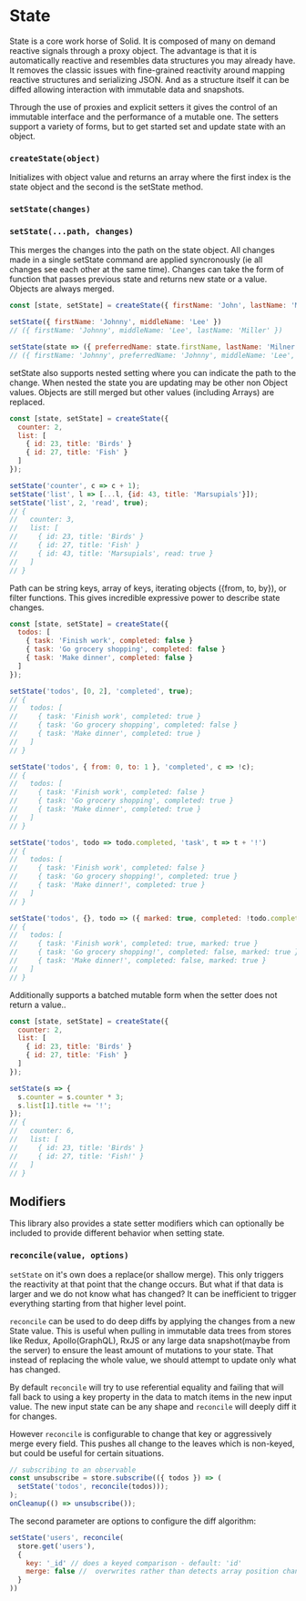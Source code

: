 # State

State is a core work horse of Solid. It is composed of many on demand reactive signals through a proxy object. The advantage is that it is automatically reactive and resembles data structures you may already have. It removes the classic issues with fine-grained reactivity around mapping reactive structures and serializing JSON. And as a structure itself it can be diffed allowing interaction with immutable data and snapshots.

Through the use of proxies and explicit setters it gives the control of an immutable interface and the performance of a mutable one. The setters support a variety of forms, but to get started set and update state with an object.

### `createState(object)`

Initializes with object value and returns an array where the first index is the state object and the second is the setState method.

### `setState(changes)`

### `setState(...path, changes)`

This merges the changes into the path on the state object. All changes made in a single setState command are applied syncronously (ie all changes see each other at the same time). Changes can take the form of function that passes previous state and returns new state or a value. Objects are always merged.

```js
const [state, setState] = createState({ firstName: 'John', lastName: 'Miller' });

setState({ firstName: 'Johnny', middleName: 'Lee' })
// ({ firstName: 'Johnny', middleName: 'Lee', lastName: 'Miller' })

setState(state => ({ preferredName: state.firstName, lastName: 'Milner' }));
// ({ firstName: 'Johnny', preferredName: 'Johnny', middleName: 'Lee', lastName: 'Milner' })
```

setState also supports nested setting where you can indicate the path to the change. When nested the state you are updating may be other non Object values. Objects are still merged but other values (including Arrays) are replaced.

```js
const [state, setState] = createState({
  counter: 2,
  list: [
    { id: 23, title: 'Birds' }
    { id: 27, title: 'Fish' }
  ]
});

setState('counter', c => c + 1);
setState('list', l => [...l, {id: 43, title: 'Marsupials'}]);
setState('list', 2, 'read', true);
// {
//   counter: 3,
//   list: [
//     { id: 23, title: 'Birds' }
//     { id: 27, title: 'Fish' }
//     { id: 43, title: 'Marsupials', read: true }
//   ]
// }
```

Path can be string keys, array of keys, iterating objects ({from, to, by}), or filter functions. This gives incredible expressive power to describe state changes.

```js
const [state, setState] = createState({
  todos: [
    { task: 'Finish work', completed: false }
    { task: 'Go grocery shopping', completed: false }
    { task: 'Make dinner', completed: false }
  ]
});

setState('todos', [0, 2], 'completed', true);
// {
//   todos: [
//     { task: 'Finish work', completed: true }
//     { task: 'Go grocery shopping', completed: false }
//     { task: 'Make dinner', completed: true }
//   ]
// }

setState('todos', { from: 0, to: 1 }, 'completed', c => !c);
// {
//   todos: [
//     { task: 'Finish work', completed: false }
//     { task: 'Go grocery shopping', completed: true }
//     { task: 'Make dinner', completed: true }
//   ]
// }

setState('todos', todo => todo.completed, 'task', t => t + '!')
// {
//   todos: [
//     { task: 'Finish work', completed: false }
//     { task: 'Go grocery shopping!', completed: true }
//     { task: 'Make dinner!', completed: true }
//   ]
// }

setState('todos', {}, todo => ({ marked: true, completed: !todo.completed }))
// {
//   todos: [
//     { task: 'Finish work', completed: true, marked: true }
//     { task: 'Go grocery shopping!', completed: false, marked: true }
//     { task: 'Make dinner!', completed: false, marked: true }
//   ]
// }
```

Additionally supports a batched mutable form when the setter does not return a value..

```js
const [state, setState] = createState({
  counter: 2,
  list: [
    { id: 23, title: 'Birds' }
    { id: 27, title: 'Fish' }
  ]
});

setState(s => {
  s.counter = s.counter * 3;
  s.list[1].title += '!';
});
// {
//   counter: 6,
//   list: [
//     { id: 23, title: 'Birds' }
//     { id: 27, title: 'Fish!' }
//   ]
// }
```

## Modifiers

This library also provides a state setter modifiers which can optionally be included to provide different behavior when setting state.

### `reconcile(value, options)`

`setState` on it's own does a replace(or shallow merge). This only triggers the reactivity at that point that the change occurs. But what if that data is larger and we do not know what has changed? It can be inefficient to trigger everything starting from that higher level point.

`reconcile` can be used to do deep diffs by applying the changes from a new State value. This is useful when pulling in immutable data trees from stores like Redux, Apollo(GraphQL), RxJS or any large data snapshot(maybe from the server) to ensure the least amount of mutations to your state. That instead of replacing the whole value, we should attempt to update only what has changed.

By default `reconcile` will try to use referential equality and failing that will fall back to using a key property in the data to match items in the new input value. The new input state can be any shape and `reconcile` will deeply diff it for changes.

However `reconcile` is configurable to change that key or aggressively merge every field. This pushes all change to the leaves which is non-keyed, but could be useful for certain situations.

```js
// subscribing to an observable
const unsubscribe = store.subscribe(({ todos }) => (
  setState('todos', reconcile(todos)));
);
onCleanup(() => unsubscribe());
```

The second parameter are options to configure the diff algorithm:

```js
setState('users', reconcile(
  store.get('users'),
  {
    key: '_id' // does a keyed comparison - default: 'id'
    merge: false //  overwrites rather than detects array position changes when not keyed - default: false
  }
))
```
